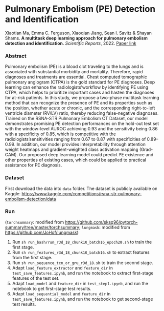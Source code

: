 # Pulmonary Embolism (PE) Detection and Identification
Xiaotian Ma, Emma C. Ferguson, Xiaoqian Jiang, Sean I. Savitz & Shayan Shams. **A multitask deep learning approach for pulmonary embolism detection and identification**. *Scientific Reports*, 2022.
[Paper link](https://www.nature.com/articles/s41598-022-16976-9)

### Abstract
Pulmonary embolism (PE) is a blood clot traveling to the lungs and is associated with substantial morbidity and mortality. Therefore, rapid diagnoses and treatments are essential. Chest computed tomographic pulmonary angiogram (CTPA) is the gold standard for PE diagnoses. Deep learning can enhance the radiologists’workflow by identifying PE using CTPA, which helps to prioritize important cases and hasten the diagnoses for at-risk patients. In this study, we propose a two-phase multitask learning method that can recognize the presence of PE and its properties such as the position, whether acute or chronic, and the corresponding right-to-left ventricle diameter (RV/LV) ratio, thereby reducing false-negative diagnoses. Trained on the RSNA-STR Pulmonary Embolism CT Dataset, our model demonstrates promising PE detection performances on the hold-out test set with the window-level AUROC achieving 0.93 and the sensitivity being 0.86 with a specificity of 0.85, which is competitive with the radiologists’sensitivities ranging from 0.67 to 0.87 with specificities of 0.89–0.99. In addition, our model provides interpretability through attention weight heatmaps and gradient-weighted class activation mapping (Grad-CAM). Our proposed deep learning model could predict PE existence and other properties of existing cases, which could be applied to practical assistance for PE diagnosis.

### Dataset
First download the data into `data` folder. The dataset is publicly available on Kaggle: https://www.kaggle.com/competitions/rsna-str-pulmonary-embolism-detection/data

### Run
(`torchsummary`: modified from https://github.com/sksq96/pytorch-summary/tree/master/torchsummary; `lungmask`: modified from https://github.com/JoHof/lungmask)

1. Run `sh run_bash/run_r3d_18_chunk10_batch16_epoch20.sh` to train the first stage.
2. Run `sh run_features_r3d_18_chunk10_batch16.sh` to extract features from the first stage.
3. Run `sh run_sequence_tcn_or_gru_r3d_18.sh` to train the second stage.
4. Adapt `load_feature_extractor` and `feature_dir` in `test_save_features.ipynb`, and run the notebook to extract first-stage features of the test set.
5. Adapt `load_model` and `feature_dir` in `test_step1.ipynb`, and run the notebook to get first-stage test results.
6. Adapt `load_sequential_model` and `feature_dir` in `test_save_features.ipynb`, and run the notebook to get second-stage test results.
